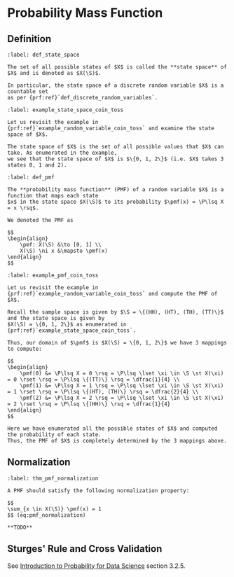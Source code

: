 # Probability Mass Function

## Definition

````{prf:definition} State Space
:label: def_state_space

The set of all possible states of $X$ is called the **state space** of $X$ and is denoted as $X(\S)$.

In particular, the state space of a discrete random variable $X$ is a countable set 
as per {prf:ref}`def_discrete_random_variables`.
````

````{prf:example} State Space of Coin Toss
:label: example_state_space_coin_toss

Let us revisit the example in {prf:ref}`example_random_variable_coin_toss` and examine the state space of $X$.

The state space of $X$ is the set of all possible values that $X$ can take. As enumerated in the example,
we see that the state space of $X$ is $\{0, 1, 2\}$ (i.e. $X$ takes 3 states 0, 1 and 2).
````


````{prf:definition} Probability Mass Function
:label: def_pmf

The **probability mass function** (PMF) of a random variable $X$ is a function that maps each state 
$x$ in the state space $X(\S)$ to its probability $\pmf(x) = \P\lsq X = x \rsq$.

We denoted the PMF as

$$
\begin{align}
    \pmf: X(\S) &\to [0, 1] \\ 
    X(\S) \ni x &\mapsto \pmf(x)
\end{align}
$$
````

````{prf:example} PMF of Coin Toss
:label: example_pmf_coin_toss

Let us revisit the example in {prf:ref}`example_random_variable_coin_toss` and compute the PMF of $X$.

Recall the sample space is given by $\S = \{(HH), (HT), (TH), (TT)\}$ and the state space is given by
$X(\S) = \{0, 1, 2\}$ as enumerated in {prf:ref}`example_state_space_coin_toss`.

Thus, our domain of $\pmf$ is $X(\S) = \{0, 1, 2\}$ we have 3 mappings to compute:

$$
\begin{align}
    \pmf(0) &= \P\lsq X = 0 \rsq = \P\lsq \lset \xi \in \S \st X(\xi) = 0 \rset \rsq = \P\lsq \{(TT)\} \rsq = \dfrac{1}{4} \\
    \pmf(1) &= \P\lsq X = 1 \rsq = \P\lsq \lset \xi \in \S \st X(\xi) = 1 \rset \rsq = \P\lsq \{(HT), (TH)\} \rsq = \dfrac{2}{4} \\
    \pmf(2) &= \P\lsq X = 2 \rsq = \P\lsq \lset \xi \in \S \st X(\xi) = 2 \rset \rsq = \P\lsq \{(HH)\} \rsq = \dfrac{1}{4}
\end{align}
$$

Here we have enumerated all the possible states of $X$ and computed the probability of each state.
Thus, the PMF of $X$ is completely determined by the 3 mappings above.
````

## Normalization

````{prf:theorem} Normalization Property of PMF
:label: thm_pmf_normalization

A PMF should satisfy the following normalization property:

$$
\sum_{x \in X(\S)} \pmf(x) = 1
$$ (eq:pmf_normalization)
````

````{prf:proof}
**TODO**
````

## Sturges' Rule and Cross Validation

See [Introduction to Probability for Data Science](https://probability4datascience.com/index.html)
section 3.2.5.